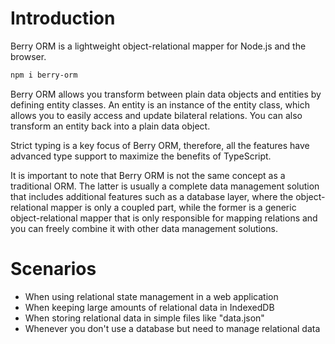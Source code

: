 # Introduction

Berry ORM is a lightweight object-relational mapper for Node.js and the browser.

```sh
npm i berry-orm
```

Berry ORM allows you transform between plain data objects and entities by defining entity classes. An entity is an instance of the entity class, which allows you to easily access and update bilateral relations. You can also transform an entity back into a plain data object.

Strict typing is a key focus of Berry ORM, therefore, all the features have advanced type support to maximize the benefits of TypeScript.

It is important to note that Berry ORM is not the same concept as a traditional ORM. The latter is usually a complete data management solution that includes additional features such as a database layer, where the object-relational mapper is only a coupled part, while the former is a generic object-relational mapper that is only responsible for mapping relations and you can freely combine it with other data management solutions.

# Scenarios

- When using relational state management in a web application
- When keeping large amounts of relational data in IndexedDB
- When storing relational data in simple files like "data.json"
- Whenever you don't use a database but need to manage relational data

